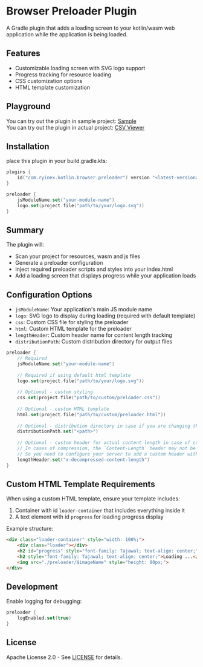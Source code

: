 # Browser Preloader Plugin

A Gradle plugin that adds a loading screen to your kotlin/wasm web application while the application is being loaded.

## Features
- Customizable loading screen with SVG logo support
- Progress tracking for resource loading
- CSS customization options
- HTML template customization

## Playground
You can try out the plugin in sample project: [Sample](https://ryinex.github.io/kotlin-browser-preloader)           
You can try out the plugin in actual project: [CSV Viewer](https://csvviewer.ryinex.com)

## Installation
place this plugin in your build.gradle.kts:

```kotlin
plugins {
    id("com.ryinex.kotlin.browser.preloader") version "<latest-version>"
}

preloader {
    jsModuleName.set("your-module-name")
    logo.set(project.file("path/to/your/logo.svg"))
}
```

## Summary

The plugin will:
- Scan your project for resources, wasm and js files
- Generate a preloader configuration
- Inject required preloader scripts and styles into your index.html
- Add a loading screen that displays progress while your application loads

## Configuration Options

- `jsModuleName`: Your application's main JS module name
- `logo`: SVG logo to display during loading (required with default template)
- `css`: Custom CSS file for styling the preloader
- `html`: Custom HTML template for the preloader
- `lengthHeader`: Custom header name for content length tracking
- `distributionPath`: Custom distribution directory for output files

```kotlin
preloader {
    // Required
    jsModuleName.set("your-module-name")
    
    // Required if using default html template
    logo.set(project.file("path/to/your/logo.svg"))
    
    // Optional - custom styling
    css.set(project.file("path/to/custom/preloader.css"))
    
    // Optional - custom HTML template
    html.set(project.file("path/to/custom/preloader.html"))
    
    // Optional - distribution directory in case if you are changing the default output directory for the output files
    distributionPath.set("<path>")
    
    // Optional - custom header for actual content length in case of compression (e.g. gzip or br) to see actual loading progress (e.g. 59%)
    // In cases of compression, the `Content-Length` header may not be available or it doesn't represent the actual content length
    // So you need to configure your server to add a custom header with the actual content length
    lengthHeader.set("x-decompressed-content-length")
}
```


## Custom HTML Template Requirements

When using a custom HTML template, ensure your template includes:

1. Container with id `loader-container` that includes everything inside it
2. A text element with id `progress` for loading progress display

Example structure:
```html
<div class="loader-container" style="width: 100%;">
    <div class="loader"></div>
    <h2 id="progress" style="font-family: Tajawal; text-align: center;"></h2>
    <h2 style="font-family: Tajawal; text-align: center;">Loading ...</h2>
    <img src="./preloader/$imageName" style="height: 80px;">
</div>
```

## Development

Enable logging for debugging:
```kotlin
preloader {
    logEnabled.set(true)
}
```

## License

Apache License 2.0 - See [LICENSE](LICENSE) for details.